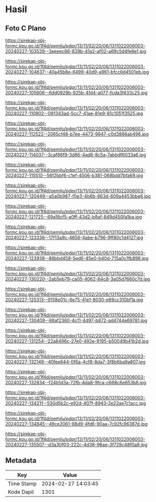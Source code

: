 # Hasil

## Foto C Plano

https://sirekap-obj-formc.kpu.go.id/1f4d/pemilu/pdpr/13/11/02/20/06/1311022006003-20240227-103539--3eeeec86-839b-41a2-af02-a69c5d4fe8e1.jpg

https://sirekap-obj-formc.kpu.go.id/1f4d/pemilu/pdpr/13/11/02/20/06/1311022006003-20240227-104637--40a45b8e-6499-40d9-a961-bfcc6d4501eb.jpg

https://sirekap-obj-formc.kpu.go.id/1f4d/pemilu/pdpr/13/11/02/20/06/1311022006003-20240227-105606--6dd0929b-925b-4fd4-a077-fcda3f433c25.jpg

https://sirekap-obj-formc.kpu.go.id/1f4d/pemilu/pdpr/13/11/02/20/06/1311022006003-20240227-110902--091343ad-5cc7-41ae-81e9-81c1051f3525.jpg

https://sirekap-obj-formc.kpu.go.id/1f4d/pemilu/pdpr/13/11/02/20/06/1311022006003-20240227-112522--2065cf48-b7ee-4473-9947-c0d3866ab496.jpg

https://sirekap-obj-formc.kpu.go.id/1f4d/pemilu/pdpr/13/11/02/20/06/1311022006003-20240227-114037--3caf86f9-3d86-4ad8-8c5a-7abbdf6033a6.jpg

https://sirekap-obj-formc.kpu.go.id/1f4d/pemilu/pdpr/13/11/02/20/06/1311022006003-20240227-115510--56f2bbf6-c1ef-4506-b381-068bdd7bfa69.jpg

https://sirekap-obj-formc.kpu.go.id/1f4d/pemilu/pdpr/13/11/02/20/06/1311022006003-20240227-120449--a5a0b987-f0e3-4b6b-863d-609a4453bbe6.jpg

https://sirekap-obj-formc.kpu.go.id/1f4d/pemilu/pdpr/13/11/02/20/06/1311022006003-20240227-121725--69a18cf5-a0ff-43d2-b8af-849d450fa1ba.jpg

https://sirekap-obj-formc.kpu.go.id/1f4d/pemilu/pdpr/13/11/02/20/06/1311022006003-20240227-123336--17f13a9c-4656-4abe-b796-9ff80c1d4127.jpg

https://sirekap-obj-formc.kpu.go.id/1f4d/pemilu/pdpr/13/11/02/20/06/1311022006003-20240227-123938--86bbd458-5ed6-45e0-b40d-715a0c1fb898.jpg

https://sirekap-obj-formc.kpu.go.id/1f4d/pemilu/pdpr/13/11/02/20/06/1311022006003-20240227-130220--2ab5eb79-ca05-4062-84c8-3a05d7660c7d.jpg

https://sirekap-obj-formc.kpu.go.id/1f4d/pemilu/pdpr/13/11/02/20/06/1311022006003-20240227-125313--9158e01c-6e75-41e1-8030-e69cc310bf1a.jpg

https://sirekap-obj-formc.kpu.go.id/1f4d/pemilu/pdpr/13/11/02/20/06/1311022006003-20240227-130409--88af2360-4c11-4d97-b872-ad4744e69781.jpg

https://sirekap-obj-formc.kpu.go.id/1f4d/pemilu/pdpr/13/11/02/20/06/1311022006003-20240227-131254--22a8496c-27e0-492e-9195-b50049b41b2d.jpg

https://sirekap-obj-formc.kpu.go.id/1f4d/pemilu/pdpr/13/11/02/20/06/1311022006003-20240227-132149--40fee644-0f6a-4cf8-8da7-3f8b6ba9a807.jpg

https://sirekap-obj-formc.kpu.go.id/1f4d/pemilu/pdpr/13/11/02/20/06/1311022006003-20240227-132834--f24b1d3a-72fb-4da8-9fca-c668c6e653b6.jpg

https://sirekap-obj-formc.kpu.go.id/1f4d/pemilu/pdpr/13/11/02/20/06/1311022006003-20240227-134211--530d5b2c-e92d-407f-8943-2e22ae7c1acc.jpg

https://sirekap-obj-formc.kpu.go.id/1f4d/pemilu/pdpr/13/11/02/20/06/1311022006003-20240227-134845--49ce2061-98d9-4fd6-90aa-7c92fc96387d.jpg

https://sirekap-obj-formc.kpu.go.id/1f4d/pemilu/pdpr/13/11/02/20/06/1311022006003-20240227-135507--d3a30f03-222c-4d38-98ae-3f729c48f0a9.jpg


## Metadata

| Key        | Value               |
| ---------- | ------------------- |
| Time Stamp | 2024-02-27 14:03:45 |
| Kode Dapil | 1301                |




